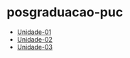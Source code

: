 # posgraduacao-puc

- [Unidade-01](./unidade-01/readme.md)
- [Unidade-02](./unidade-02/readme.md)
- [Unidade-03](./unidade-03/readme.md)
